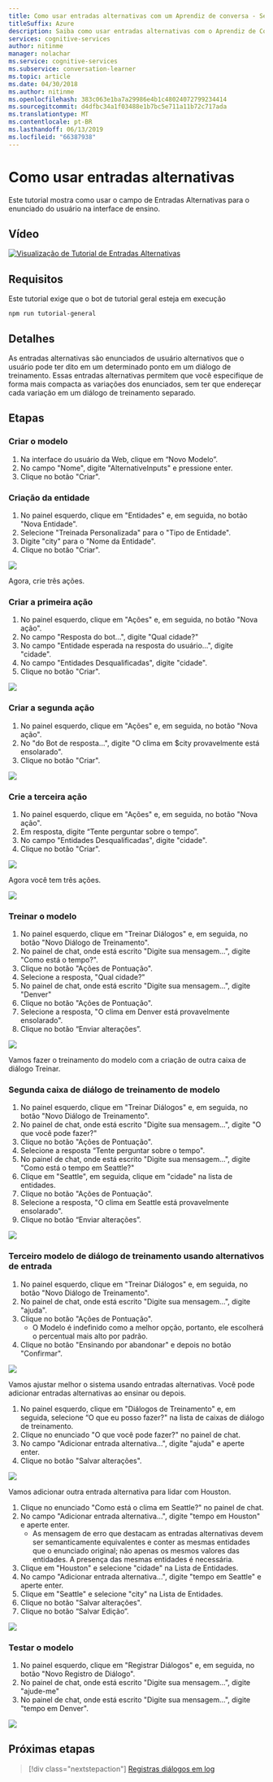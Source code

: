 ```yaml
---
title: Como usar entradas alternativas com um Aprendiz de conversa - Serviços Cognitivos da Microsoft | Microsoft Docs
titleSuffix: Azure
description: Saiba como usar entradas alternativas com o Aprendiz de Conversa.
services: cognitive-services
author: nitinme
manager: nolachar
ms.service: cognitive-services
ms.subservice: conversation-learner
ms.topic: article
ms.date: 04/30/2018
ms.author: nitinme
ms.openlocfilehash: 383c063e1ba7a29986e4b1c48024072799234414
ms.sourcegitcommit: d4dfbc34a1f03488e1b7bc5e711a11b72c717ada
ms.translationtype: MT
ms.contentlocale: pt-BR
ms.lasthandoff: 06/13/2019
ms.locfileid: "66387938"
---
```

# <a name="how-to-use-alternative-inputs"></a>Como usar entradas alternativas

Este tutorial mostra como usar o campo de Entradas Alternativas para o enunciado do usuário na interface de ensino.

## <a name="video"></a>Vídeo

[![Visualização de Tutorial de Entradas Alternativas](https://aka.ms/cl_Tutorial_v3_AlternativeInputs_Preview)](https://aka.ms/cl_Tutorial_v3_AlternativeInputs)

## <a name="requirements"></a>Requisitos
Este tutorial exige que o bot de tutorial geral esteja em execução

    npm run tutorial-general

## <a name="details"></a>Detalhes
As entradas alternativas são enunciados de usuário alternativos que o usuário pode ter dito em um determinado ponto em um diálogo de treinamento. Essas entradas alternativas permitem que você especifique de forma mais compacta as variações dos enunciados, sem ter que endereçar cada variação em um diálogo de treinamento separado.

## <a name="steps"></a>Etapas

### <a name="create-the-model"></a>Criar o modelo

1. Na interface do usuário da Web, clique em “Novo Modelo”.
2. No campo "Nome", digite "AlternativeInputs" e pressione enter.
3. Clique no botão "Criar".

### <a name="entity-creation"></a>Criação da entidade

1. No painel esquerdo, clique em "Entidades" e, em seguida, no botão "Nova Entidade".
2. Selecione "Treinada Personalizada" para o "Tipo de Entidade".
3. Digite "city" para o "Nome da Entidade".
4. Clique no botão "Criar".

![](../media/T10_actions.png)

Agora, crie três ações.

### <a name="create-the-first-action"></a>Criar a primeira ação

1. No painel esquerdo, clique em "Ações" e, em seguida, no botão "Nova ação".
2. No campo "Resposta do bot...", digite "Qual cidade?"
3. No campo "Entidade esperada na resposta do usuário...", digite "cidade".
4. No campo "Entidades Desqualificadas", digite "cidade".
5. Clique no botão "Criar".

![](../media/T10_action_create_1.png)

### <a name="create-the-second-action"></a>Criar a segunda ação

1. No painel esquerdo, clique em "Ações" e, em seguida, no botão "Nova ação".
2. No "do Bot de resposta...", digite "O clima em $city provavelmente está ensolarado".
3. Clique no botão "Criar".

![](../media/T10_action_create_2.png)

### <a name="create-the-third-action"></a>Crie a terceira ação

1. No painel esquerdo, clique em "Ações" e, em seguida, no botão "Nova ação".
2. Em resposta, digite “Tente perguntar sobre o tempo”.
3. No campo "Entidades Desqualificadas", digite "cidade".
4. Clique no botão "Criar".

![](../media/T10_action_create_3.png)

Agora você tem três ações.

![](../media/T10_actions.png)

### <a name="train-the-model"></a>Treinar o modelo

1. No painel esquerdo, clique em "Treinar Diálogos" e, em seguida, no botão "Novo Diálogo de Treinamento".
2. No painel de chat, onde está escrito "Digite sua mensagem...", digite "Como está o tempo?".
3. Clique no botão "Ações de Pontuação".
4. Selecione a resposta, "Qual cidade?"
5. No painel de chat, onde está escrito "Digite sua mensagem...", digite "Denver"
6. Clique no botão "Ações de Pontuação".
7. Selecione a resposta, "O clima em Denver está provavelmente ensolarado".
8. Clique no botão “Enviar alterações”.

![](../media/T10_training_1.png)

Vamos fazer o treinamento do modelo com a criação de outra caixa de diálogo Treinar.

### <a name="second-model-train-dialog"></a>Segunda caixa de diálogo de treinamento de modelo

1. No painel esquerdo, clique em "Treinar Diálogos" e, em seguida, no botão "Novo Diálogo de Treinamento".
2. No painel de chat, onde está escrito "Digite sua mensagem...", digite "O que você pode fazer?"
3. Clique no botão "Ações de Pontuação".
4. Selecione a resposta “Tente perguntar sobre o tempo".
5. No painel de chat, onde está escrito "Digite sua mensagem...", digite "Como está o tempo em Seattle?"
6. Clique em "Seattle", em seguida, clique em "cidade" na lista de entidades.
7. Clique no botão "Ações de Pontuação".
8. Selecione a resposta, "O clima em Seattle está provavelmente ensolarado".
9. Clique no botão “Enviar alterações”.

![](../media/T10_training_2.png)

### <a name="third-model-train-dialog-using-alternative-input"></a>Terceiro modelo de diálogo de treinamento usando alternativos de entrada

1. No painel esquerdo, clique em "Treinar Diálogos" e, em seguida, no botão "Novo Diálogo de Treinamento".
2. No painel de chat, onde está escrito "Digite sua mensagem...", digite "ajuda".
3. Clique no botão "Ações de Pontuação".
    - O Modelo é indefinido como a melhor opção, portanto, ele escolherá o percentual mais alto por padrão.
4. Clique no botão "Ensinando por abandonar" e depois no botão "Confirmar".

![](../media/T10_training_3.png)

Vamos ajustar melhor o sistema usando entradas alternativas. Você pode adicionar entradas alternativas ao ensinar ou depois.

1. No painel esquerdo, clique em "Diálogos de Treinamento" e, em seguida, selecione “O que eu posso fazer?" na lista de caixas de diálogo de treinamento.
1. Clique no enunciado "O que você pode fazer?" no painel de chat.
1. No campo "Adicionar entrada alternativa...", digite "ajuda" e aperte enter.
1. Clique no botão "Salvar alterações".

![](../media/T10_training_4.png)

Vamos adicionar outra entrada alternativa para lidar com Houston.

1. Clique no enunciado "Como está o clima em Seattle?" no painel de chat.
1. No campo "Adicionar entrada alternativa...", digite "tempo em Houston" e aperte enter.
   - As mensagem de erro que destacam as entradas alternativas devem ser semanticamente equivalentes e conter as mesmas entidades que o enunciado original; não apenas os mesmos valores das entidades. A presença das mesmas entidades é necessária.
1. Clique em "Houston" e selecione "cidade" na Lista de Entidades.
1. No campo "Adicionar entrada alternativa...", digite "tempo em Seattle" e aperte enter.
1. Clique em "Seattle" e selecione "city" na Lista de Entidades.
1. Clique no botão "Salvar alterações".
1. Clique no botão “Salvar Edição”.

![](../media/T10_training_5.png)

### <a name="testing-the-model"></a>Testar o modelo

1. No painel esquerdo, clique em "Registrar Diálogos" e, em seguida, no botão "Novo Registro de Diálogo".
2. No painel de chat, onde está escrito "Digite sua mensagem...", digite "ajude-me"
3. No painel de chat, onde está escrito "Digite sua mensagem...", digite "tempo em Denver".

![](../media/T10_logdialog.png)

## <a name="next-steps"></a>Próximas etapas

> [!div class="nextstepaction"]
> [Registras diálogos em log](./11-log-dialogs.md)
